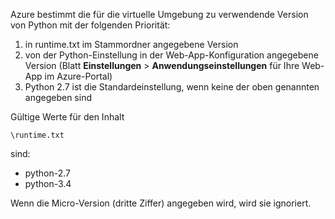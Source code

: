 Azure bestimmt die für die virtuelle Umgebung zu verwendende Version von Python mit der folgenden Priorität:

1. in runtime.txt im Stammordner angegebene Version
1. von der Python-Einstellung in der Web-App-Konfiguration angegebene Version (Blatt **Einstellungen** > **Anwendungseinstellungen** für Ihre Web-App im Azure-Portal)
1. Python 2.7 ist die Standardeinstellung, wenn keine der oben genannten angegeben sind

Gültige Werte für den Inhalt

    \runtime.txt

sind:

- python-2.7
- python-3.4

Wenn die Micro-Version (dritte Ziffer) angegeben wird, wird sie ignoriert.

<!---HONumber=62-->
